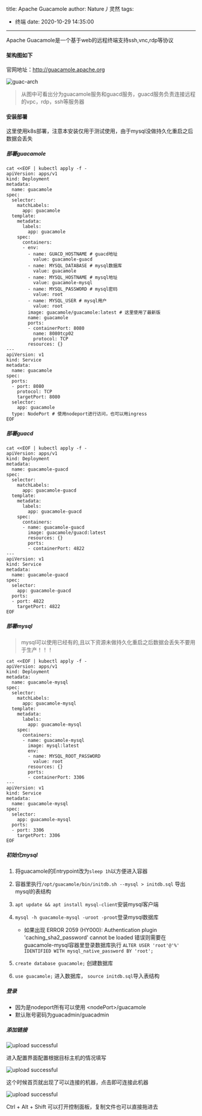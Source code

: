title: Apache Guacamole
author: Nature丿灵然
tags:
  - 终端
date: 2020-10-29 14:35:00
---
Apache Guacamole是一个基于web的远程终端支持ssh,vnc,rdp等协议
<!--more-->

#### 架构图如下

官网地址：<http://guacamole.apache.org>

![guac-arch](../images/pasted-4.png)

> 从图中可看出分为guacamole服务和guacd服务，guacd服务负责连接远程的vpc，rdp，ssh等服务器

#### 安装部署

这里使用k8s部署，注意本安装仅用于测试使用，由于mysql没做持久化重启之后数据会丢失

##### 部署guacamole

```shell
cat <<EOF | kubectl apply -f -
apiVersion: apps/v1
kind: Deployment
metadata:
  name: guacamole
spec:
  selector:
    matchLabels:
      app: guacamole
  template:
    metadata:
      labels:
        app: guacamole
    spec:
      containers:
      - env:
        - name: GUACD_HOSTNAME # guacd地址
          value: guacamole-guacd
        - name: MYSQL_DATABASE # mysql数据库
          value: guacamole
        - name: MYSQL_HOSTNAME # mysql地址
          value: guacamole-mysql
        - name: MYSQL_PASSWORD # mysql密码
          value: root
        - name: MYSQL_USER # mysql用户
          value: root
        image: guacamole/guacamole:latest # 这里使用了最新版
        name: guacamole
        ports:
        - containerPort: 8080
          name: 8080tcp02
          protocol: TCP
        resources: {}
---
apiVersion: v1
kind: Service
metadata:
  name: guacamole
spec:
  ports:
  - port: 8080
    protocol: TCP
    targetPort: 8080
  selector:
    app: guacamole
  type: NodePort # 使用nodeport进行访问，也可以用ingress
EOF
```

##### 部署guacd

```shell
cat <<EOF | kubectl apply -f -
apiVersion: apps/v1
kind: Deployment
metadata:
  name: guacamole-guacd
spec:
  selector:
    matchLabels:
      app: guacamole-guacd
  template:
    metadata:
      labels:
        app: guacamole-guacd
    spec:
      containers:
      - name: guacamole-guacd
        image: guacamole/guacd:latest
        resources: {}
        ports:
        - containerPort: 4822
---
apiVersion: v1
kind: Service
metadata:
  name: guacamole-guacd
spec:
  selector:
    app: guacamole-guacd
  ports:
  - port: 4822
    targetPort: 4822
EOF
```

##### 部署mysql

> mysql可以使用已经有的,且以下资源未做持久化重启之后数据会丢失不要用于生产！！！

```shell
cat <<EOF | kubectl apply -f -
apiVersion: apps/v1
kind: Deployment
metadata:
  name: guacamole-mysql
spec:
  selector:
    matchLabels:
      app: guacamole-mysql
  template:
    metadata:
      labels:
        app: guacamole-mysql
    spec:
      containers:
      - name: guacamole-mysql
        image: mysql:latest
        env:
        - name: MYSQL_ROOT_PASSWORD
          value: root
        resources: {}
        ports:
        - containerPort: 3306
---
apiVersion: v1
kind: Service
metadata:
  name: guacamole-mysql
spec:
  selector:
    app: guacamole-mysql
  ports:
  - port: 3306
    targetPort: 3306
EOF
```

##### 初始化mysql

1. 将guacamole的Entrypoint改为`sleep 1h`以方便进入容器

2. 容器里执行`/opt/guacamole/bin/initdb.sh --mysql > initdb.sql` 导出mysql的表结构

3. `apt update && apt install mysql-client`安装mysql客户端

4. `mysql -h guacamole-mysql -uroot -proot`登录mysql数据库
    - 如果出现 ERROR 2059 (HY000): Authentication plugin 'caching_sha2_password' cannot be loaded 错误则需要在guacamole-mysql容器里登录数据库执行
    `ALTER USER 'root'@'%' IDENTIFIED WITH mysql_native_password BY 'root';`

5. `create database guacamole;` 创建数据库

6. `use guacamole;` 进入数据库， `source initdb.sql`导入表结构

##### 登录

- 因为是nodeport所有可以使用 \<nodePort\>/guacamole
- 默认账号密码为guacadmin/guacadmin

##### 添加链接

![upload successful](../images/pasted-5.png)

进入配置界面配置根据目标主机的情况填写

![upload successful](../images/pasted-6.png)

这个时候首页就出现了可以连接的机器，点击即可连接此机器

![upload successful](../images/pasted-7.png)

Ctrl + Alt + Shift 可以打开控制面板，复制文件也可以直接拖进去
